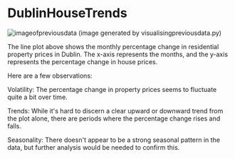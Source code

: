 # DublinHouseTrends

![imageofpreviousdata](https://i.imgur.com/47BWE4c.png)
(image generated by visualisingpreviousdata.py)

The line plot above shows the monthly percentage change in residential property prices in Dublin. The x-axis represents the months, and the y-axis represents the percentage change in house prices.

Here are a few observations:

Volatility: The percentage change in property prices seems to fluctuate quite a bit over time.

Trends: While it's hard to discern a clear upward or downward trend from the plot alone, there are periods where the percentage change rises and falls.

Seasonality: There doesn't appear to be a strong seasonal pattern in the data, but further analysis would be needed to confirm this.
